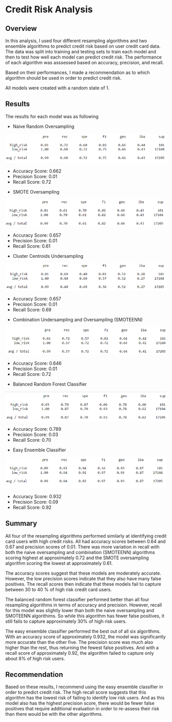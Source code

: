 # Credit Risk Analysis
## Overview
In this analysis, I used four different resampling algorithms and two ensemble algorithms to predict credit risk based on user credit card data. The data was split into training and testing sets to train each model and then to test how well each model can predict credit risk. The performance of each algorithm was asssessed based on accuracy, precision, and recall.

Based on their performances, I made a recommendation as to which algorithm should be used in order to predict credit risk.

All models were created with a random state of 1.

## Results
The results for each model was as following

* Naive Random Oversampling

![naive_oversample](https://github.com/teruki-i/Credit_Risk_Analysis/blob/main/resources/random_oversample_classification.png)

  - Accuracy Score: 0.662
  - Precision Score: 0.01
  - Recall Score: 0.72

* SMOTE Oversampling

![SMOTE](https://github.com/teruki-i/Credit_Risk_Analysis/blob/ba2202418c69f0a0e83ddc10fec7092f39dc389a/resources/SMOTE_classification.png)

  - Accuracy Score: 0.657
  - Precision Score: 0.01
  - Recall Score: 0.61

* Cluster Centroids Undersampling

![undersampling](https://github.com/teruki-i/Credit_Risk_Analysis/blob/main/resources/undersample_classification.png)

  - Accuracy Score: 0.657
  - Precision Score: 0.01
  - Recall Score: 0.69

* Combination Undersampling and Oversampling (SMOTEENN)

![SMOTEENN](https://github.com/teruki-i/Credit_Risk_Analysis/blob/main/resources/SMOTEENN_classification.png)

  - Accuracy Score: 0.646
  - Precision Score: 0.01
  - Recall Score: 0.72

* Balanced Random Forest Classifier

![Balanced_Random_Forest](https://github.com/teruki-i/Credit_Risk_Analysis/blob/main/resources/balanced_random_forest_classification.png)

  - Accuracy Score: 0.789
  - Precision Score: 0.03
  - Recall Score: 0.70

* Easy Ensemble Classifier

![easy_ensemble](https://github.com/teruki-i/Credit_Risk_Analysis/blob/main/resources/easy_ensemble_classification.png)

  - Accuracy Score: 0.932
  - Precision Score: 0.09
  - Recall Score: 0.92

## Summary
All four of the resampling algorithms performed similarly at identifying credit card users with high credit risks. All had accuracy scores between 0.64 and 0.67 and precision scores of 0.01. There was more variation in recall with both the naive oversampling and combination (SMOTEENN) algorithms scoring highest at approximately 0.72 and the SMOTE oversampling algorithm scoring the lowest at approximately 0.61. 

The accuracy scores suggest that these models are moderately accurate. However, the low precision scores indicate that they also have many false positives. The recall scores then indicate that these models fail to capture between 30 to 40 % of high risk credit card users.

The balanced random forest classifier performed better than all four resampling algorithms in terms of accuracy and precision. However, recall for this model was slightly lower than both the naive oversampling and SMOTEENN algorithims. So while this algorithm has fewer false positives, it still fails to capture approximately 30% of high risk users.

The easy ensemble classifier performed the best out of all six algorithms. With an accuracy score of approximately 0.932, the model was significantly more accurate than the other five. The precision score was much also higher than the rest, thus returning the fewest false positives. And with a recall score of approximately 0.92, the algorithm failed to capture only about 8% of high risk users.

## Recommendation

Based on these results, I recommend using the easy ensemble classifier in order to predict credit risk. The high recall score suggests that this algorithm has the lowest risk of failing to identify low risk users. And as this model also has the highest precision score, there would be fewer false positives that require additional evaluation in order to re-assess their risk than there would be with the other algorithms.